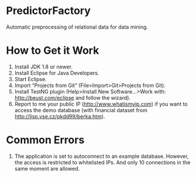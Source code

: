 PredictorFactory
================
Automatic preprocessing of relational data for data mining.

How to Get it Work
==================
1.	Install JDK 1.8 or newer.
2.	Install Eclipse for Java Developers.
3.	Start Eclipse.
4.	Import “Projects from Git” (File>Import>Git>Projects from Git).
5.	Install TestNG plugin (Help>Install New Software…>Work with: http://beust.com/eclipse and follow the wizard).
6.	Report to me your public IP (http://www.whatismyip.com) if you want to access the demo database (with financial dataset from http://lisp.vse.cz/pkdd99/berka.htm).

Common Errors
=============
1.  The application is set to autoconnect to an example database. However, the access is restricted to whitelisted IPs. And only 10 connections in the same moment are allowed.
